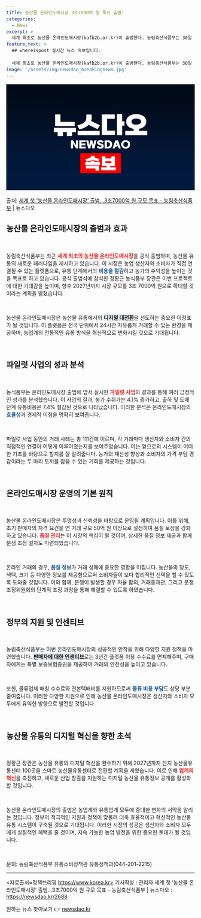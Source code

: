 ```yaml
---
title: 농산물 온라인도매시장 3조7000억 원 목표 출범!
categories:
  - News
excerpt: >
  세계 최초로 농산물 온라인도매시장(kafb2b.or.kr)이 출범한다. 농림축산식품부는 30일 오전 10시 …
feature_text: >
  ## whereispost 실시간 뉴스 속보입니다.

  세계 최초로 농산물 온라인도매시장(kafb2b.or.kr)이 출범한다. 농림축산식품부는 30일 오전 10시 …
image: '/assets/img/newsdao_breakingnews.jpg'
---
```


![뉴스다오 속보](/assets/img/newsdao_breakingnews.jpg)

<p>출처: <a href="https://newsdao.kr/2688" rel="dofollow">세계 첫 ‘농산물 온라인도매시장’ 출범…3조7000억 원 규모 목표 - 농림축산식품부</a> | 뉴스다오</p>

<h2 data-ke-size="size26">농산물 온라인도매시장의 출범과 효과</h2>

<p data-ke-size="size16">&nbsp;</p>

농림축산식품부는 최근 <b><span style="color: #ee2323;">세계 최초의 농산물 온라인도매시장</span></b>을 공식 출범하며, 농산물 유통의 새로운 패러다임을 제시하고 있습니다. 이 시장은 농업 생산자와 소비자가 직접 연결될 수 있는 플랫폼으로, 유통 단계에서의 <b><span style="color: #1a5490;">비용을 절감</span></b>하고 농가의 수익성을 높이는 것을 목표로 하고 있습니다. 공식 출범식에 참석한 정황근 농식품부 장관은 이번 프로젝트에 대한 기대감을 높이며, 향후 2027년까지 시장 규모를 3조 7000억 원으로 확대할 것이라는 계획을 밝혔습니다. 

<p data-ke-size="size16">&nbsp;</p>

농산물 온라인도매시장은 농산물 유통에서의 <b><span style="background-color: #21538527;">디지털 대전환</span></b>을 선도하는 중요한 이정표가 될 것입니다. 이 플랫폼은 전국 단위에서 24시간 자유롭게 거래할 수 있는 환경을 제공하며, 농업계의 전통적인 유통 방식을 혁신적으로 변화시킬 것으로 기대됩니다.  

<p data-ke-size="size16">&nbsp;</p>

<h2 data-ke-size="size26">파일럿 사업의 성과 분석</h2>

<p data-ke-size="size16">&nbsp;</p>

농식품부는 온라인도매시장 출범에 앞서 실시한 <b><span style="color: #ee2323;">파일럿 사업</span></b>의 결과를 통해 여러 긍정적인 성과를 분석했습니다. 이 사업의 결과, 농가 수취가는 4.1% 증가하고, 출하 및 도매 단계 유통비용은 7.4% 절감된 것으로 나타났습니다. 이러한 분석은 온라인도매시장의 <b><span style="color: #1a5490;">효율성</span></b>과 경제적 이점을 명확히 보여줍니다. 

<p data-ke-size="size16">&nbsp;</p>

파일럿 사업 동안의 거래 사례는 총 111건에 이르며, 각 거래마다 생산자와 소비자 간의 직접적인 연결이 어떻게 이루어졌는지를 보여주었습니다. 이는 앞으로의 시스템이 어떠한 기초를 바탕으로 할지를 잘 알려줍니다. 농가의 채산성 향상과 소비자의 가격 부담 경감이라는 두 마리 토끼를 잡을 수 있는 기회를 제공하는 것입니다. 

<p data-ke-size="size16">&nbsp;</p>

<h2 data-ke-size="size26">온라인도매시장 운영의 기본 원칙</h2>

<p data-ke-size="size16">&nbsp;</p>

농산물 온라인도매시장은 투명성과 신뢰성을 바탕으로 운영될 계획입니다. 이를 위해, 초기 판매자의 자격 요건을 연 거래 규모 50억 원 이상으로 설정하여 품질 보장을 강화하고 있습니다. <b><span style="color: #ee2323;">품질 관리</span></b>는 이 시장의 핵심이 될 것이며, 상세한 품질 정보 제공과 함께 분쟁 조정 절차도 마련되었습니다. 

<p data-ke-size="size16">&nbsp;</p>

온라인 거래의 경우, <b><span style="color: #1a5490;">품질 정보</span></b>가 거래 성패에 중요한 영향을 미칩니다. 농산물의 당도, 색택, 크기 등 다양한 정보를 제공함으로써 소비자들이 보다 합리적인 선택을 할 수 있도록 도와줄 것입니다. 이와 함께, 분쟁이 발생할 경우 자율 합의, 거래중재관, 그리고 분쟁조정위원회의 단계적 조정 과정을 통해 해결할 수 있도록 하였습니다. 

<p data-ke-size="size16">&nbsp;</p>

<h2 data-ke-size="size26">정부의 지원 및 인센티브</h2>

<p data-ke-size="size16">&nbsp;</p>

농림축산식품부는 이번 온라인도매시장의 성공적인 안착을 위해 다양한 지원 정책을 마련했습니다. <b><span style="background-color: #21538527;">판매자에 대한 인센티브</span></b>로는 3년간 플랫폼 이용 수수료를 면제해주며, 구매자에게는 특별 보증보험증권을 제공하여 거래의 안전성을 높이고 있습니다. 

<p data-ke-size="size16">&nbsp;</p>

또한, 물류업체 매칭 수수료와 견본택배비를 지원하므로써 <b><span style="color: #1a5490;">물류 비용 부담</span></b>도 상당 부분 줄여줍니다. 이러한 다양한 지원으로 인해 농산물 온라인도매시장은 생산자와 소비자 모두에게 유익한 방향으로 발전할 것입니다. 

<p data-ke-size="size16">&nbsp;</p>

<h2 data-ke-size="size26">농산물 유통의 디지털 혁신을 향한 초석</h2>

<p data-ke-size="size16">&nbsp;</p>

정황근 장관은 농산물 유통의 디지털 혁신을 완수하기 위해 2027년까지 산지 농산물유통센터 100곳을 스마트 농산물유통센터로 전환할 계획을 세웠습니다. 이로 인해 <b><span style="color: #ee2323;">업계의 혁신</span></b>을 촉진하고, 새로운 산업 창출을 지원하는 디지털 농산물 유통정보 공개를 활성화할 것입니다. 

<p data-ke-size="size16">&nbsp;</p>

농산물 온라인도매시장의 출범은 농업계와 유통업계 모두에 중대한 변화의 서막을 알리는 것입니다. 정부의 적극적인 지원과 정책이 맞물려 더욱 효율적이고 혁신적인 농산물 유통 시스템이 구축될 것으로 기대됩니다. 이러한 시장의 성공은 생산자와 소비자 모두에게 실질적인 혜택을 줄 것이며, 지속 가능한 농업 발전을 위한 중요한 토대가 될 것입니다. 

<p data-ke-size="size16">&nbsp;</p>

문의: 농림축산식품부 유통소비정책관 유통정책과(044-201-2215)

<hr>

<자료출처=정책브리핑 https://www.korea.kr>
기사작성 : 관리자 세계 첫 ‘농산물 온라인도매시장’ 출범…3조7000억 원 규모 목표 - 농림축산식품부 | 뉴스다오  : <a href="https://newsdao.kr/2688">https://newsdao.kr/2688</a> 

원하는 뉴스 찾아보기 👉 <a href="https://newsdao.kr" rel="dofollow">newsdao.kr</a>


